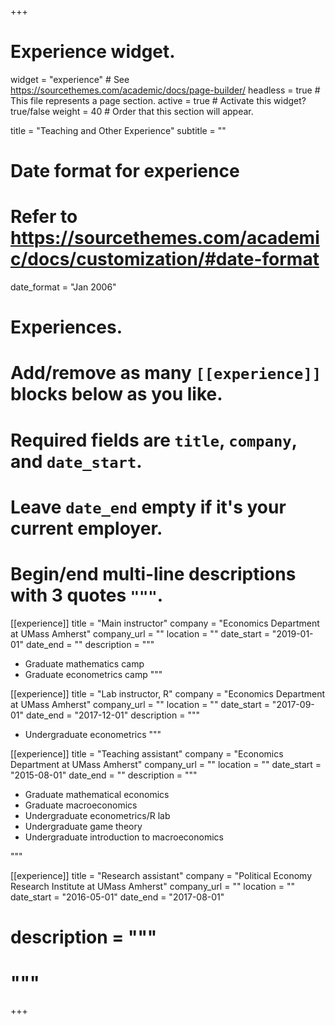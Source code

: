+++
# Experience widget.
widget = "experience"  # See https://sourcethemes.com/academic/docs/page-builder/
headless = true  # This file represents a page section.
active = true  # Activate this widget? true/false
weight = 40  # Order that this section will appear.

title = "Teaching and Other Experience"
subtitle = ""

# Date format for experience
#   Refer to https://sourcethemes.com/academic/docs/customization/#date-format
date_format = "Jan 2006"

# Experiences.
#   Add/remove as many `[[experience]]` blocks below as you like.
#   Required fields are `title`, `company`, and `date_start`.
#   Leave `date_end` empty if it's your current employer.
#   Begin/end multi-line descriptions with 3 quotes `"""`.
[[experience]]
  title = "Main instructor"
  company = "Economics Department at UMass Amherst"
  company_url = ""
  location = ""
  date_start = "2019-01-01"
  date_end = ""
  description = """
  
  * Graduate mathematics camp 
  * Graduate econometrics camp 
  """
  
[[experience]]
  title = "Lab instructor, R"
  company = "Economics Department at UMass Amherst"
  company_url = ""
  location = ""
  date_start = "2017-09-01"
  date_end = "2017-12-01"
  description = """
  
  * Undergraduate econometrics
  """

[[experience]]
  title = "Teaching assistant"
  company = "Economics Department at UMass Amherst"
  company_url = ""
  location = ""
  date_start = "2015-08-01"
  date_end = ""
  description = """
    
  * Graduate mathematical economics
  * Graduate macroeconomics
  * Undergraduate econometrics/R lab
  * Undergraduate game theory
  * Undergraduate introduction to macroeconomics
 
  """
  
  [[experience]]
  title = "Research assistant"
  company = "Political Economy Research Institute at UMass Amherst"
  company_url = ""
  location = ""
  date_start = "2016-05-01"
  date_end = "2017-08-01"
  # description = """
 
  # """

+++
